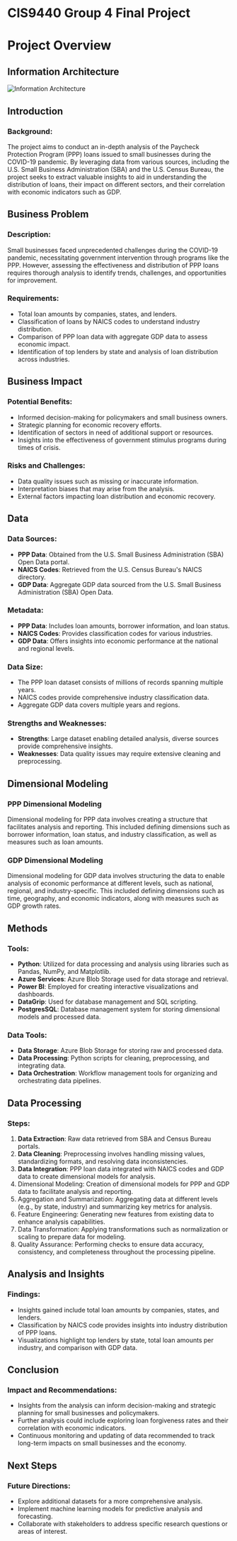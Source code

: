 # CIS9440 Group 4 Final Project

# Project Overview

## Information Architecture
![Information Architecture](https://drive.google.com/file/d/1y5xubyr-Es94vA1Yy3jjFblRPLzu-wPs/view?usp=sharing)

## Introduction

### Background:
The project aims to conduct an in-depth analysis of the Paycheck Protection Program (PPP) loans issued to small businesses during the COVID-19 pandemic. By leveraging data from various sources, including the U.S. Small Business Administration (SBA) and the U.S. Census Bureau, the project seeks to extract valuable insights to aid in understanding the distribution of loans, their impact on different sectors, and their correlation with economic indicators such as GDP.

## Business Problem

### Description:
Small businesses faced unprecedented challenges during the COVID-19 pandemic, necessitating government intervention through programs like the PPP. However, assessing the effectiveness and distribution of PPP loans requires thorough analysis to identify trends, challenges, and opportunities for improvement.

### Requirements:
- Total loan amounts by companies, states, and lenders.
- Classification of loans by NAICS codes to understand industry distribution.
- Comparison of PPP loan data with aggregate GDP data to assess economic impact.
- Identification of top lenders by state and analysis of loan distribution across industries.

## Business Impact

### Potential Benefits:
- Informed decision-making for policymakers and small business owners.
- Strategic planning for economic recovery efforts.
- Identification of sectors in need of additional support or resources.
- Insights into the effectiveness of government stimulus programs during times of crisis.

### Risks and Challenges:
- Data quality issues such as missing or inaccurate information.
- Interpretation biases that may arise from the analysis.
- External factors impacting loan distribution and economic recovery.

## Data

### Data Sources:
- **PPP Data**: Obtained from the U.S. Small Business Administration (SBA) Open Data portal.
- **NAICS Codes**: Retrieved from the U.S. Census Bureau's NAICS directory.
- **GDP Data**: Aggregate GDP data sourced from the U.S. Small Business Administration (SBA) Open Data.

### Metadata:
- **PPP Data**: Includes loan amounts, borrower information, and loan status.
- **NAICS Codes**: Provides classification codes for various industries.
- **GDP Data**: Offers insights into economic performance at the national and regional levels.

### Data Size:
- The PPP loan dataset consists of millions of records spanning multiple years.
- NAICS codes provide comprehensive industry classification data.
- Aggregate GDP data covers multiple years and regions.

### Strengths and Weaknesses:
- **Strengths**: Large dataset enabling detailed analysis, diverse sources provide comprehensive insights.
- **Weaknesses**: Data quality issues may require extensive cleaning and preprocessing.

## Dimensional Modeling

### PPP Dimensional Modeling
Dimensional modeling for PPP data involves creating a structure that facilitates analysis and reporting. This included defining dimensions such as borrower information, loan status, and industry classification, as well as measures such as loan amounts.

### GDP Dimensional Modeling
Dimensional modeling for GDP data involves structuring the data to enable analysis of economic performance at different levels, such as national, regional, and industry-specific. This included defining dimensions such as time, geography, and economic indicators, along with measures such as GDP growth rates.

## Methods

### Tools:
- **Python**: Utilized for data processing and analysis using libraries such as Pandas, NumPy, and Matplotlib.
- **Azure Services**: Azure Blob Storage used for data storage and retrieval.
- **Power BI**: Employed for creating interactive visualizations and dashboards.
- **DataGrip**: Used for database management and SQL scripting.
- **PostgresSQL**: Database management system for storing dimensional models and processed data.

### Data Tools:
- **Data Storage**: Azure Blob Storage for storing raw and processed data.
- **Data Processing**: Python scripts for cleaning, preprocessing, and integrating data.
- **Data Orchestration**: Workflow management tools for organizing and orchestrating data pipelines.

## Data Processing

### Steps:
1. **Data Extraction**: Raw data retrieved from SBA and Census Bureau portals.
2. **Data Cleaning**: Preprocessing involves handling missing values, standardizing formats, and resolving data inconsistencies.
3. **Data Integration**: PPP loan data integrated with NAICS codes and GDP data to create dimensional models for analysis.
4. Dimensional Modeling: Creation of dimensional models for PPP and GDP data to facilitate analysis and reporting.
5. Aggregation and Summarization: Aggregating data at different levels (e.g., by state, industry) and summarizing key metrics for analysis.
6. Feature Engineering: Generating new features from existing data to enhance analysis capabilities.
7. Data Transformation: Applying transformations such as normalization or scaling to prepare data for modeling.
8. Quality Assurance: Performing checks to ensure data accuracy, consistency, and completeness throughout the processing pipeline.


## Analysis and Insights

### Findings:
- Insights gained include total loan amounts by companies, states, and lenders.
- Classification by NAICS code provides insights into industry distribution of PPP loans.
- Visualizations highlight top lenders by state, total loan amounts per industry, and comparison with GDP data.

## Conclusion

### Impact and Recommendations:
- Insights from the analysis can inform decision-making and strategic planning for small businesses and policymakers.
- Further analysis could include exploring loan forgiveness rates and their correlation with economic indicators.
- Continuous monitoring and updating of data recommended to track long-term impacts on small businesses and the economy.

## Next Steps

### Future Directions:
- Explore additional datasets for a more comprehensive analysis.
- Implement machine learning models for predictive analysis and forecasting.
- Collaborate with stakeholders to address specific research questions or areas of interest.
